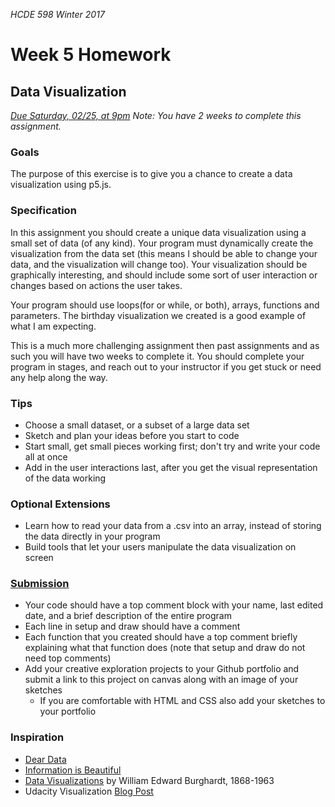 _HCDE 598 Winter 2017_
# Week 5 Homework

## Data Visualization
_[Due Saturday, 02/25, at 9pm](https://canvas.uw.edu/courses/1099807/assignments/3604697)_
_Note: You have 2 weeks to complete this assignment._

### Goals
The purpose of this exercise is to give you a chance to create a data visualization using p5.js.

### Specification
In this assignment you should create a unique data visualization using a small set of data (of any kind). Your program must dynamically create the visualization from the data set (this means I should be able to change your data, and the visualization will change too). Your visualization should be graphically interesting, and should include some sort of user interaction or changes based on actions the user takes.

Your program should use loops(for or while, or both), arrays, functions and parameters. The birthday visualization we created is a good example of what I am expecting.

This is a much more challenging assignment then past assignments and as such you will have two weeks to complete it. You should complete your program in stages, and reach out to your instructor if you get stuck or need any help along the way.

### Tips
* Choose a small dataset, or a subset of a large data set
* Sketch and plan your ideas before you start to code
* Start small, get small pieces working first; don't try and write your code all at once
* Add in the user interactions last, after you get the visual representation of the data working

### Optional Extensions
* Learn how to read your data from a .csv into an array, instead of storing the data directly in your program
* Build tools that let your users manipulate the data visualization on screen

### [Submission](https://canvas.uw.edu/courses/1099807/assignments/3604697)
* Your code should have a top comment block with your name, last edited date, and a brief description of the entire program
* Each line in setup and draw should have a comment
* Each function that you created should have a top comment briefly explaining what that function does (note that setup and draw do not need top comments)
* Add your creative exploration projects to your Github portfolio and submit a link to this project on canvas along with an image of your sketches
	* If you are comfortable with HTML and CSS also add your sketches to your portfolio

### Inspiration
* [Dear Data](http://www.dear-data.com/theproject)
* [Information is Beautiful](http://www.informationisbeautiful.net/)
* [Data Visualizations](http://www.loc.gov/pictures/search/?q=%22lot%2011931%22%20NOT%20medal&st=grid&co=anedub&loclr=blogpic) by William Edward Burghardt, 1868-1963
* Udacity Visualization [Blog Post](http://blog.udacity.com/2015/01/15-data-visualizations-will-blow-mind.html)